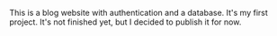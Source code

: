 This is a blog website with authentication and a database. It's my first project. It's not finished yet, but I decided to publish it for now.
